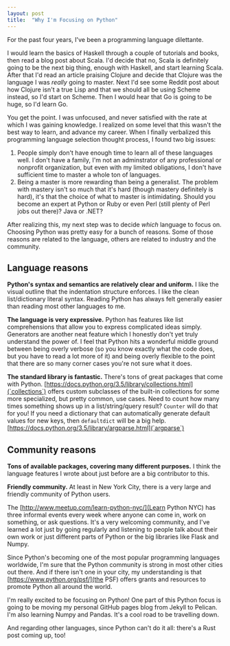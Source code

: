 ```yaml
---
layout: post
title:	"Why I'm Focusing on Python"
---
```


For the past four years, I've been a programming language dilettante. 

I would learn the basics of Haskell through a couple of tutorials and books, then read a blog post about Scala. I'd decide that no, Scala is definitely going to be the next big thing, enough with Haskell, and start learning Scala. After that I'd read an article praising Clojure and decide that Clojure was the language I was *really* going to master. Next I'd see some Reddit post about how Clojure isn't a true Lisp and that we should all be using Scheme instead, so I'd start on Scheme. Then I would hear that Go is going to be huge, so I'd learn Go.

You get the point. I was unfocused, and never satisfied with the rate at which I was gaining knowledge. I realized on some level that this wasn't the best way to learn, and advance my career. When I finally verbalized this programming language selection thought process, I found two big issues:

1. People simply don't have enough time to learn all of these languages well. I don't have a family, I'm not an adminstrator of any professional or nonprofit organization, but even with my limited obligations, I don't have sufficient time to master a whole ton of languages.
2. Being a master is more rewarding than being a generalist. The problem with mastery isn't so much that it's hard (though mastery definitely is hard), it's that the choice of what to master is intimidating. Should you become an expert at Python or Ruby or even Perl (still plenty of Perl jobs out there)? Java or .NET?

After realizing this, my next step was to decide *which* language to focus on. Choosing Python was pretty easy for a bunch of reasons. Some of those reasons are related to the language, others are related to industry and the community.

Language reasons
----------------

**Python's syntax and semantics are relatively clear and uniform.** I like the visual outline that the indentation structure enforces. I like the clean list/dictionary literal syntax. Reading Python has always felt generally easier than reading most other languages to me.

**The language is very expressive.** Python has features like list comprehensions that allow you to express complicated ideas simply. Generators are another neat feature which I honestly don't yet truly understand the power of. I feel that Python hits a wonderful middle ground between being overly verbose (so you know exactly what the code does, but you have to read a lot more of it) and being overly flexible to the point that there are so many corner cases you're not sure what it does.

**The standard library is fantastic.** There's tons of great packages that come with Python. [https://docs.python.org/3.5/library/collections.html](`collections`) offers custom subclasses of the built-in collections for some more specialized, but pretty common, use cases. Need to count how many times something shows up in a list/string/query result? `Counter` will do that for you! If you need a dictionary that can automatically generate default values for new keys, then `defaultdict` will be a big help. [https://docs.python.org/3.5/library/argparse.html](`argparse`)

Community reasons
-----------------

**Tons of available packages, covering many different purposes.** I think the language features I wrote about just before are a big contributor to this.

**Friendly community.** At least in New York City, there is a very large and friendly community of Python users. 

The [http://www.meetup.com/learn-python-nyc/](Learn Python NYC) has three informal events every week where anyone can come in, work on something, or ask questions. It's a very welcoming community, and I've learned a lot just by going regularly and listening to people talk about their own work or just different parts of Python or the big libraries like Flask and Numpy. 

Since Python's becoming one of the most popular programming languages worldwide, I'm sure that the Python community is strong in most other cities out there. And if there isn't one in your city, my understanding is that [https://www.python.org/psf/](the PSF) offers grants and resources to promote Python all around the world.


I'm really excited to be focusing on Python! One part of this Python focus is going to be moving my personal GitHub pages blog from Jekyll to Pelican. I'm also learning Numpy and Pandas. It's a cool road to be travelling down.

And regarding other languages, since Python can't do it all: there's a Rust post coming up, too!
